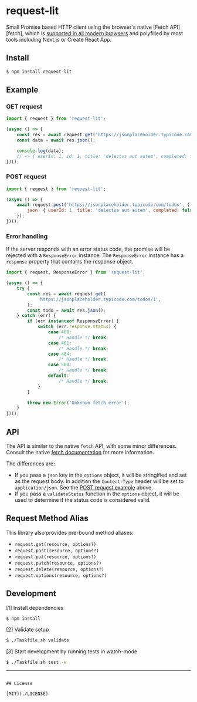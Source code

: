 # request-lit

Small Promise based HTTP client using the browser's native [Fetch API][fetch],
which is [supported in all modern browsers](https://caniuse.com/#feat=fetch)
and polyfilled by most tools including Next.js or Create React App.

## Install

```bash
$ npm install request-lit
```

## Example

### GET request

```js
import { request } from 'request-lit';

(async () => {
	const res = await request.get('https://jsonplaceholder.typicode.com/todos/1');
	const data = await res.json();

	console.log(data);
	// => { userId: 1, id: 1, title: 'delectus aut autem', completed: false }
})();
```

### POST request

```js
import { request } from 'request-lit';

(async () => {
	await request.post('https://jsonplaceholder.typicode.com/todos', {
		json: { userId: 1, title: 'delectus aut autem', completed: false },
	});
})();
```

### Error handling

If the server responds with an error status code, the promise will be rejected
with a `ResponseError` instance. The `ResponseError` instance has a `response`
property that contains the response object.

```js
import { request, ResponseError } from 'request-lit';

(async () => {
	try {
		const res = await request.get(
			'https://jsonplaceholder.typicode.com/todos/1',
		);
		const todo = await res.json();
	} catch (err) {
		if (err instanceof ResponseError) {
			switch (err.response.status) {
				case 400:
					/* Handle */ break;
				case 401:
					/* Handle */ break;
				case 404:
					/* Handle */ break;
				case 500:
					/* Handle */ break;
				default:
					/* Handle */ break;
			}
		}

		throw new Error('Unknown fetch error');
	}
})();
```

## API

The API is similar to the native `fetch` API, with some minor differences.<br>
Consult the native [fetch documentation](https://developer.mozilla.org/en-US/docs/Web/API/fetch)
for more information.

The differences are:

- If you pass a `json` key in the `options` object, it will be stringified and
  set as the request body. In addition the `Content-Type` header will be set to
  `application/json`. See the [POST request example](#post-request) above.
- If you pass a `validateStatus` function in the `options` object, it will be
  used to determine if the status code is considered valid.

## Request Method Alias

This library also provides pre-bound method aliases:

- `request.get(resource, options?)`
- `request.post(resource, options?)`
- `request.put(resource, options?)`
- `request.patch(resource, options?)`
- `request.delete(resource, options?)`
- `request.options(resource, options?)`

## Development

[1] Install dependencies

```bash
$ npm install
```

[2] Validate setup

```bash
$ ./Taskfile.sh validate
```

[3] Start development by running tests in watch-mode

```bash
$ ./Taskfile.sh test -w
```

---

```

## License

[MIT](./LICENSE)
```
